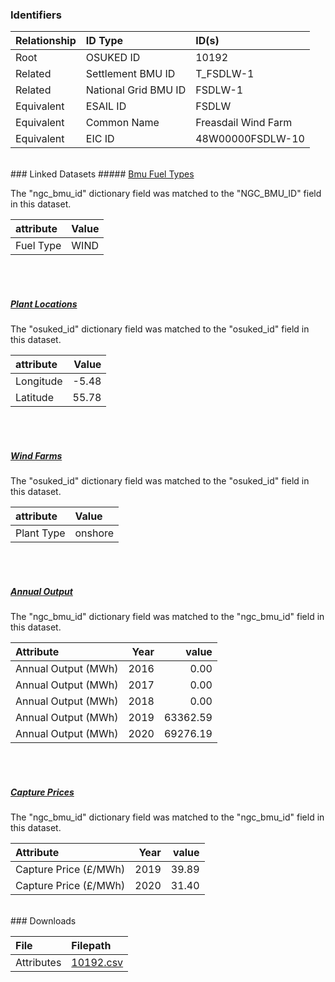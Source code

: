 ### Identifiers

| Relationship   | ID Type              | ID(s)               |
|:---------------|:---------------------|:--------------------|
| Root           | OSUKED ID            | 10192               |
| Related        | Settlement BMU ID    | T_FSDLW-1           |
| Related        | National Grid BMU ID | FSDLW-1             |
| Equivalent     | ESAIL ID             | FSDLW               |
| Equivalent     | Common Name          | Freasdail Wind Farm |
| Equivalent     | EIC ID               | 48W00000FSDLW-10    |

<br>
### Linked Datasets
##### <a href="https://raw.githubusercontent.com/OSUKED/Dictionary-Datasets/main/datasets/bmu-fuel-types/datapackage.json">Bmu Fuel Types</a>



The "ngc_bmu_id" dictionary field was matched to the "NGC_BMU_ID" field in this dataset.

| attribute   | Value   |
|:------------|:--------|
| Fuel Type   | WIND    |

<br><br>
##### <a href="https://raw.githubusercontent.com/OSUKED/Dictionary-Datasets/main/datasets/plant-locations/datapackage.json">Plant Locations</a>



The "osuked_id" dictionary field was matched to the "osuked_id" field in this dataset.

| attribute   |   Value |
|:------------|--------:|
| Longitude   |   -5.48 |
| Latitude    |   55.78 |

<br><br>
##### <a href="https://raw.githubusercontent.com/OSUKED/Dictionary-Datasets/main/datasets/wind-farms/datapackage.json">Wind Farms</a>



The "osuked_id" dictionary field was matched to the "osuked_id" field in this dataset.

| attribute   | Value   |
|:------------|:--------|
| Plant Type  | onshore |

<br><br>
##### <a href="https://raw.githubusercontent.com/OSUKED/Dictionary-Datasets/main/datasets/annual-output/datapackage.json">Annual Output</a>



The "ngc_bmu_id" dictionary field was matched to the "ngc_bmu_id" field in this dataset.

| Attribute           |   Year |    value |
|:--------------------|-------:|---------:|
| Annual Output (MWh) |   2016 |     0.00 |
| Annual Output (MWh) |   2017 |     0.00 |
| Annual Output (MWh) |   2018 |     0.00 |
| Annual Output (MWh) |   2019 | 63362.59 |
| Annual Output (MWh) |   2020 | 69276.19 |

<br><br>
##### <a href="https://raw.githubusercontent.com/OSUKED/Dictionary-Datasets/main/datasets/capture-prices/datapackage.json">Capture Prices</a>



The "ngc_bmu_id" dictionary field was matched to the "ngc_bmu_id" field in this dataset.

| Attribute             |   Year |   value |
|:----------------------|-------:|--------:|
| Capture Price (£/MWh) |   2019 |   39.89 |
| Capture Price (£/MWh) |   2020 |   31.40 |


<br>
### Downloads


| File       | Filepath                                                                              |
|:-----------|:--------------------------------------------------------------------------------------|
| Attributes | [10192.csv](https://osuked.github.io/Power-Station-Dictionary/object_attrs/10192.csv) |
